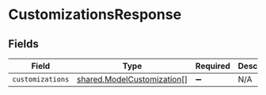 # CustomizationsResponse


## Fields

| Field                                                                    | Type                                                                     | Required                                                                 | Description                                                              |
| ------------------------------------------------------------------------ | ------------------------------------------------------------------------ | ------------------------------------------------------------------------ | ------------------------------------------------------------------------ |
| `customizations`                                                         | [shared.ModelCustomization](../../models/shared/modelcustomization.md)[] | :heavy_minus_sign:                                                       | N/A                                                                      |